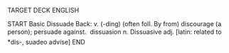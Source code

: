 TARGET DECK
ENGLISH

START
Basic
Dissuade
Back: v. (-ding) (often foll. By from) discourage (a person); persuade against.  dissuasion n. Dissuasive adj. [latin: related to *dis-, suadeo advise]
END
